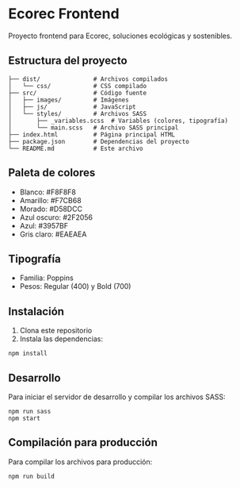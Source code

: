 # Ecorec Frontend

Proyecto frontend para Ecorec, soluciones ecológicas y sostenibles.

## Estructura del proyecto

```
├── dist/               # Archivos compilados
│   └── css/            # CSS compilado
├── src/                # Código fuente
│   ├── images/         # Imágenes
│   ├── js/             # JavaScript
│   └── styles/         # Archivos SASS
│       ├── _variables.scss  # Variables (colores, tipografía)
│       └── main.scss   # Archivo SASS principal
├── index.html          # Página principal HTML
├── package.json        # Dependencias del proyecto
└── README.md           # Este archivo
```

## Paleta de colores

- Blanco: #F8F8F8
- Amarillo: #F7CB68
- Morado: #D58DCC
- Azul oscuro: #2F2056
- Azul: #3957BF
- Gris claro: #EAEAEA

## Tipografía

- Familia: Poppins
- Pesos: Regular (400) y Bold (700)

## Instalación

1. Clona este repositorio
2. Instala las dependencias:

```
npm install
```

## Desarrollo

Para iniciar el servidor de desarrollo y compilar los archivos SASS:

```
npm run sass
npm start
```

## Compilación para producción

Para compilar los archivos para producción:

```
npm run build
``` 